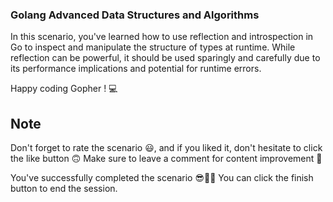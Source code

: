 ### Golang Advanced Data Structures and Algorithms

In this scenario, you've learned how to use reflection and introspection in Go to inspect and manipulate the structure of types at runtime. While reflection can be powerful, it should be used sparingly and carefully due to its performance implications and potential for runtime errors.

Happy coding Gopher ! 💻

## Note

Don't forget to rate the scenario 😃,
and if you liked it, don't hesitate to click the like button 🙃
Make sure to leave a comment for content improvement 🙏

You've successfully completed the scenario 😎👏🏻
You can click the finish button to end the session.
